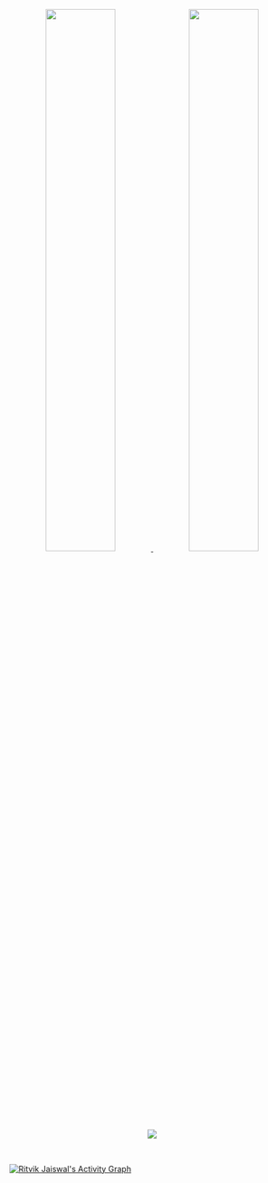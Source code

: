 <p align="center">
  <a href="https://github.com/the-hack-god">
  <img width="49.5%" src="https://github-readme-stats.vercel.app/api?username=the-hack-god&show_icons=true&theme=dark&hide_border=true&icon_color=f28a00" />
    <img width="49.5%" src="https://github-readme-streak-stats.herokuapp.com/?user=the-hack-god&theme=dark&hide_border=true" />
  </a>
</p>

<br/>

<p align="center">
<a href="https://github-readme-stats.vercel.app/api/top-langs/?username=the-hack-god&layout=compact&hide=php&theme=dark&hide_border=true">
  <img align="middle" src="https://github-readme-stats.vercel.app/api/top-langs/?username=the-hack-god&theme=dark&hide=php&hide_border=true" />
</a>
</p>

<br/>

[![Ritvik Jaiswal's Activity Graph](https://activity-graph.herokuapp.com/graph?username=the-hack-god&hide_border=true&bg_color=151515&color=fff&line=f28a00&point=f28a00)](https://github.com/the-hack-god)
